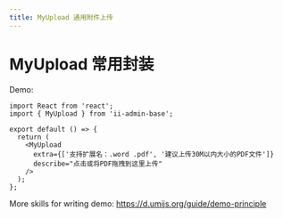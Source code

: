 ```yaml
---
title: MyUpload 通用附件上传
---
```


# MyUpload 常用封装

Demo:

```tsx
import React from 'react';
import { MyUpload } from 'ii-admin-base';

export default () => {
  return (
    <MyUpload
      extra={['支持扩展名：.word .pdf', '建议上传30M以内大小的PDF文件']}
      describe="点击或将PDF拖拽到这里上传"
    />
  );
};
```

<API src='../../src/MyUpload/index.tsx'></API>

More skills for writing demo: https://d.umijs.org/guide/demo-principle
